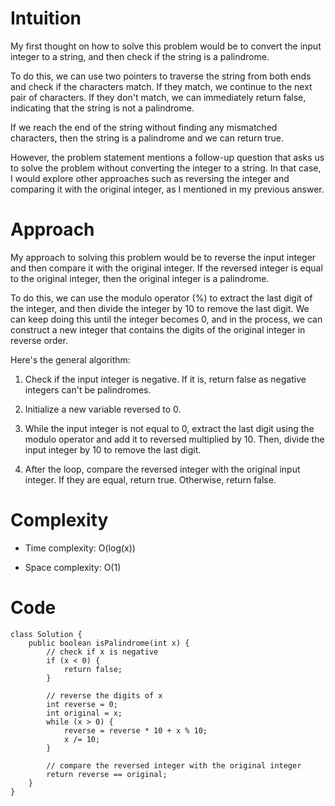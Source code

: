 # Intuition
My first thought on how to solve this problem would be to convert the input integer to a string, and then check if the string is a palindrome.

To do this, we can use two pointers to traverse the string from both ends and check if the characters match. If they match, we continue to the next pair of characters. If they don't match, we can immediately return false, indicating that the string is not a palindrome.

If we reach the end of the string without finding any mismatched characters, then the string is a palindrome and we can return true.

However, the problem statement mentions a follow-up question that asks us to solve the problem without converting the integer to a string. In that case, I would explore other approaches such as reversing the integer and comparing it with the original integer, as I mentioned in my previous answer.

# Approach
My approach to solving this problem would be to reverse the input integer and then compare it with the original integer. If the reversed integer is equal to the original integer, then the original integer is a palindrome.

To do this, we can use the modulo operator (%) to extract the last digit of the integer, and then divide the integer by 10 to remove the last digit. We can keep doing this until the integer becomes 0, and in the process, we can construct a new integer that contains the digits of the original integer in reverse order.

Here's the general algorithm:

1. Check if the input integer is negative. If it is, return false as negative integers can't be palindromes.

2. Initialize a new variable reversed to 0.

3. While the input integer is not equal to 0, extract the last digit using the modulo operator and add it to reversed multiplied by 10. Then, divide the input integer by 10 to remove the last digit.

4. After the loop, compare the reversed integer with the original input integer. If they are equal, return true. Otherwise, return false.

# Complexity
- Time complexity: O(log(x))

- Space complexity: O(1)

# Code
```
class Solution {
    public boolean isPalindrome(int x) {
        // check if x is negative
        if (x < 0) {
            return false;
        }
        
        // reverse the digits of x
        int reverse = 0;
        int original = x;
        while (x > 0) {
            reverse = reverse * 10 + x % 10;
            x /= 10;
        }
        
        // compare the reversed integer with the original integer
        return reverse == original;
    }
}
```
